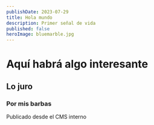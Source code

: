 ```yaml
---
publishDate: 2023-07-29
title: Hola mundo
description: Primer señal de vida
published: false
heroImage: bluemarble.jpg
---
```

# Aquí habrá algo interesante

## Lo juro

### Por mis barbas



Publicado desde el CMS interno